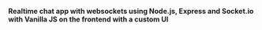 **Realtime chat app with websockets using Node.js, Express and Socket.io with Vanilla JS on the frontend with a custom UI**
